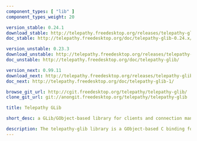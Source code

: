 ```yaml
---
component_types: [ "lib" ]
component_types_weight: 20

version_stable: 0.24.1
download_stable: http://telepathy.freedesktop.org/releases/telepathy-glib/telepathy-glib-VERSION.tar.gz
doc_stable: http://telepathy.freedesktop.org/doc/telepathy-glib-0.24.x/

version_unstable: 0.23.3
download_unstable: http://telepathy.freedesktop.org/releases/telepathy-glib/telepathy-glib-VERSION.tar.gz
doc_unstable: http://telepathy.freedesktop.org/doc/telepathy-glib/

version_next: 0.99.11
download_next: http://telepathy.freedesktop.org/releases/telepathy-glib/telepathy-glib-VERSION.tar.gz
doc_next: http://telepathy.freedesktop.org/doc/telepathy-glib-1/

browse_git_url: http://cgit.freedesktop.org/telepathy/telepathy-glib/
clone_git_url: git://anongit.freedesktop.org/telepathy/telepathy-glib

title: Telepathy GLib

short_desc: a GLib/GObject-based library for clients and connection managers

description: The telepathy-glib library is a GObject-based C binding for the Telepathy D-Bus API. It may be used by client applications as well as connection managers. Currently it is used by Empathy, Mission-Control as well as GLib-based connection managers such as Gabble, Idle, Rakia and Salut.
---
```


